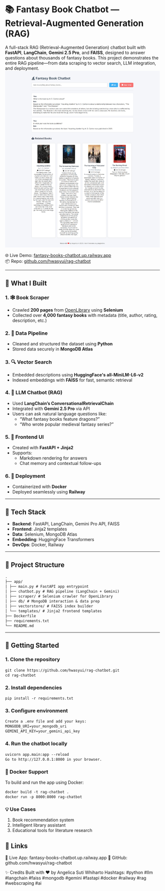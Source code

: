 # 📚 Fantasy Book Chatbot — Retrieval-Augmented Generation (RAG)
A full-stack RAG (Retrieval-Augmented Generation) chatbot built with **FastAPI**, **LangChain**, **Gemini 2.5 Pro**, and **FAISS**, designed to answer questions about thousands of fantasy books. This project demonstrates the entire RAG pipeline—from data scraping to vector search, LLM integration, and deployment.
![Live Demo Example](livedemo.png)

🌐 Live Demo: [fantasy-books-chatbot.up.railway.app](https://fantasy-books-chatbot.up.railway.app)  
📦 Repo: [github.com/hwasyui/rag-chatbot](https://github.com/hwasyui/rag-chatbot)

---

## 🔧 What I Built

### 1. 🕸️ Book Scraper
- Crawled **200 pages** from [OpenLibrary](https://openlibrary.org/) using **Selenium**
- Collected over **4,000 fantasy books** with metadata (title, author, rating, description, etc.)

### 2. 🔁 Data Pipeline
- Cleaned and structured the dataset using **Python**
- Stored data securely in **MongoDB Atlas**

### 3. 🔍 Vector Search
- Embedded descriptions using **HuggingFace's all-MiniLM-L6-v2**
- Indexed embeddings with **FAISS** for fast, semantic retrieval

### 4. 🤖 LLM Chatbot (RAG)
- Used **LangChain’s ConversationalRetrievalChain**
- Integrated with **Gemini 2.5 Pro** via API
- Users can ask natural language questions like:
  - “What fantasy books feature dragons?”
  - “Who wrote popular medieval fantasy series?”

### 5. 💬 Frontend UI
- Created with **FastAPI + Jinja2**
- Supports:
  - Markdown rendering for answers
  - Chat memory and contextual follow-ups

### 6. 🚀 Deployment
- Containerized with **Docker**
- Deployed seamlessly using **Railway**

---

## 🧠 Tech Stack

- **Backend**: FastAPI, LangChain, Gemini Pro API, FAISS
- **Frontend**: Jinja2 templates
- **Data**: Selenium, MongoDB Atlas
- **Embedding**: HuggingFace Transformers
- **DevOps**: Docker, Railway

---

## 📁 Project Structure
```
.
├── app/
│ ├── main.py # FastAPI app entrypoint
│ ├── chatbot.py # RAG pipeline (LangChain + Gemini)
│ ├── scraper/ # Selenium crawler for OpenLibrary
│ ├── db/ # MongoDB interaction & data prep
│ ├── vectorstore/ # FAISS index builder
│ └── templates/ # Jinja2 frontend templates
├── Dockerfile
├── requirements.txt
└── README.md
```

---

## 🚀 Getting Started

### 1. Clone the repository
```
git clone https://github.com/hwasyui/rag-chatbot.git
cd rag-chatbot
```
### 2. Install dependencies
```
pip install -r requirements.txt
```
### 3. Configure environment
```
Create a .env file and add your keys:
MONGODB_URI=your_mongodb_uri
GEMINI_API_KEY=your_gemini_api_key
```
### 4. Run the chatbot locally
```
uvicorn app.main:app --reload
Go to http://127.0.0.1:8000 in your browser.
```

### 🐳 Docker Support
To build and run the app using Docker:
```
docker build -t rag-chatbot .
docker run -p 8000:8000 rag-chatbot
```
### 💡 Use Cases
1. Book recommendation system
2. Intelligent library assistant
3. Educational tools for literature research

## 📌 Links
🔗 Live App: fantasy-books-chatbot.up.railway.app
🔗 GitHub: github.com/hwasyui/rag-chatbot

✨ Credits
Built with ❤️ by Angelica Suti Whiharto
Hashtags:
#python #llm #langchain #faiss #mongodb #gemini #fastapi #docker #railway #rag #webscraping #ai
